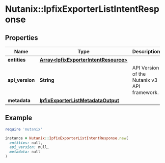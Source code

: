 # Nutanix::IpfixExporterListIntentResponse

## Properties

| Name | Type | Description | Notes |
| ---- | ---- | ----------- | ----- |
| **entities** | [**Array&lt;IpfixExporterIntentResource&gt;**](IpfixExporterIntentResource.md) |  | [optional] |
| **api_version** | **String** | API Version of the Nutanix v3 API framework. | [default to &#39;3.1.0&#39;] |
| **metadata** | [**IpfixExporterListMetadataOutput**](IpfixExporterListMetadataOutput.md) |  |  |

## Example

```ruby
require 'nutanix'

instance = Nutanix::IpfixExporterListIntentResponse.new(
  entities: null,
  api_version: null,
  metadata: null
)
```

